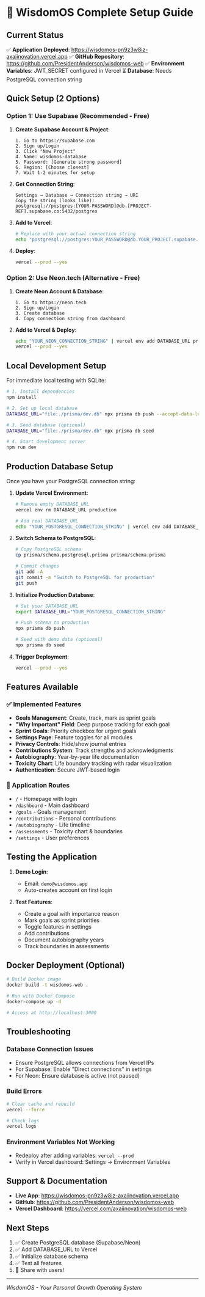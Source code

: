 # 🚀 WisdomOS Complete Setup Guide

## Current Status
✅ **Application Deployed**: https://wisdomos-pn9z3w8iz-axaiinovation.vercel.app
✅ **GitHub Repository**: https://github.com/PresidentAnderson/wisdomos-web
✅ **Environment Variables**: JWT_SECRET configured in Vercel
⏳ **Database**: Needs PostgreSQL connection string

## Quick Setup (2 Options)

### Option 1: Use Supabase (Recommended - Free)

1. **Create Supabase Account & Project**:
   ```
   1. Go to https://supabase.com
   2. Sign up/Login
   3. Click "New Project"
   4. Name: wisdomos-database
   5. Password: [Generate strong password]
   6. Region: [Choose closest]
   7. Wait 1-2 minutes for setup
   ```

2. **Get Connection String**:
   ```
   Settings → Database → Connection string → URI
   Copy the string (looks like):
   postgresql://postgres:[YOUR-PASSWORD]@db.[PROJECT-REF].supabase.co:5432/postgres
   ```

3. **Add to Vercel**:
   ```bash
   # Replace with your actual connection string
   echo "postgresql://postgres:YOUR_PASSWORD@db.YOUR_PROJECT.supabase.co:5432/postgres" | vercel env add DATABASE_URL production
   ```

4. **Deploy**:
   ```bash
   vercel --prod --yes
   ```

### Option 2: Use Neon.tech (Alternative - Free)

1. **Create Neon Account & Database**:
   ```
   1. Go to https://neon.tech
   2. Sign up/Login
   3. Create database
   4. Copy connection string from dashboard
   ```

2. **Add to Vercel & Deploy**:
   ```bash
   echo "YOUR_NEON_CONNECTION_STRING" | vercel env add DATABASE_URL production
   vercel --prod --yes
   ```

## Local Development Setup

For immediate local testing with SQLite:

```bash
# 1. Install dependencies
npm install

# 2. Set up local database
DATABASE_URL="file:./prisma/dev.db" npx prisma db push --accept-data-loss

# 3. Seed database (optional)
DATABASE_URL="file:./prisma/dev.db" npx prisma db seed

# 4. Start development server
npm run dev
```

## Production Database Setup

Once you have your PostgreSQL connection string:

1. **Update Vercel Environment**:
   ```bash
   # Remove empty DATABASE_URL
   vercel env rm DATABASE_URL production
   
   # Add real DATABASE_URL
   echo "YOUR_POSTGRESQL_CONNECTION_STRING" | vercel env add DATABASE_URL production
   ```

2. **Switch Schema to PostgreSQL**:
   ```bash
   # Copy PostgreSQL schema
   cp prisma/schema.postgresql.prisma prisma/schema.prisma
   
   # Commit changes
   git add -A
   git commit -m "Switch to PostgreSQL for production"
   git push
   ```

3. **Initialize Production Database**:
   ```bash
   # Set your DATABASE_URL
   export DATABASE_URL="YOUR_POSTGRESQL_CONNECTION_STRING"
   
   # Push schema to production
   npx prisma db push
   
   # Seed with demo data (optional)
   npx prisma db seed
   ```

4. **Trigger Deployment**:
   ```bash
   vercel --prod --yes
   ```

## Features Available

### ✅ Implemented Features
- **Goals Management**: Create, track, mark as sprint goals
- **"Why Important" Field**: Deep purpose tracking for each goal
- **Sprint Goals**: Priority checkbox for urgent goals
- **Settings Page**: Feature toggles for all modules
- **Privacy Controls**: Hide/show journal entries
- **Contributions System**: Track strengths and acknowledgments
- **Autobiography**: Year-by-year life documentation
- **Toxicity Chart**: Life boundary tracking with radar visualization
- **Authentication**: Secure JWT-based login

### 🎯 Application Routes
- `/` - Homepage with login
- `/dashboard` - Main dashboard
- `/goals` - Goals management
- `/contributions` - Personal contributions
- `/autobiography` - Life timeline
- `/assessments` - Toxicity chart & boundaries
- `/settings` - User preferences

## Testing the Application

1. **Demo Login**:
   - Email: `demo@wisdomos.app`
   - Auto-creates account on first login

2. **Test Features**:
   - Create a goal with importance reason
   - Mark goals as sprint priorities
   - Toggle features in settings
   - Add contributions
   - Document autobiography years
   - Track boundaries in assessments

## Docker Deployment (Optional)

```bash
# Build Docker image
docker build -t wisdomos-web .

# Run with Docker Compose
docker-compose up -d

# Access at http://localhost:3000
```

## Troubleshooting

### Database Connection Issues
- Ensure PostgreSQL allows connections from Vercel IPs
- For Supabase: Enable "Direct connections" in settings
- For Neon: Ensure database is active (not paused)

### Build Errors
```bash
# Clear cache and rebuild
vercel --force

# Check logs
vercel logs
```

### Environment Variables Not Working
- Redeploy after adding variables: `vercel --prod`
- Verify in Vercel dashboard: Settings → Environment Variables

## Support & Documentation

- **Live App**: https://wisdomos-pn9z3w8iz-axaiinovation.vercel.app
- **GitHub**: https://github.com/PresidentAnderson/wisdomos-web
- **Vercel Dashboard**: https://vercel.com/axaiinovation/wisdomos-web

## Next Steps

1. ✅ Create PostgreSQL database (Supabase/Neon)
2. ✅ Add DATABASE_URL to Vercel
3. ✅ Initialize database schema
4. ✅ Test all features
5. 🎉 Share with users!

---
*WisdomOS - Your Personal Growth Operating System*